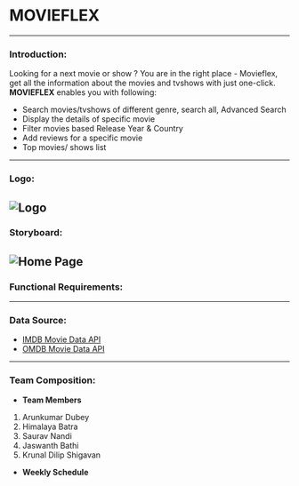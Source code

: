 # MOVIEFLEX
---
### Introduction:

Looking for a next movie or show ? You are in the right place - Movieflex, get all the information about the movies and tvshows with just one-click.
**MOVIEFLEX** enables you with following:

- Search movies/tvshows of different genre, search all, Advanced Search
- Display the details of specific movie
- Filter movies based Release Year & Country
- Add reviews for a specific movie
- Top movies/ shows list
---
### Logo:
![Logo](https://user-images.githubusercontent.com/77502128/197602797-e214cafb-158c-417b-883c-f596619f2614.png)
---
### Storyboard:
![Home Page](https://user-images.githubusercontent.com/77502128/197637639-5844fdfb-be6c-4e17-a0ba-c63b94f6be9b.png)
---

### Functional Requirements:
---

### Data Source:
- [IMDB Movie Data API](https://imdb-api.com/)
- [OMDB Movie Data API](http://www.omdbapi.com/)
---

### Team Composition:
- **Team Members**
1. Arunkumar Dubey
2. Himalaya Batra
3. Saurav Nandi
4. Jaswanth Bathi
5. Krunal Dilip Shigavan

- **Weekly Schedule**


